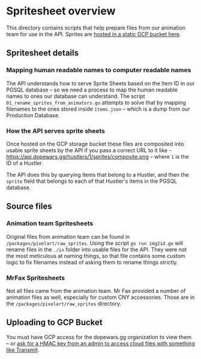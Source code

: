 # Spritesheet overview

This directory contains scripts that help prepare files from our animation team for use in the API. Sprites are [hosted in a static GCP bucket here](https://console.cloud.google.com/storage/browser/dopewars-static/male?pageState=(%22StorageObjectListTable%22:(%22f%22:%22%255B%255D%22))&project=dopewars-live&prefix=&forceOnObjectsSortingFiltering=false).

## Spritesheet details

### Mapping human readable names to computer readable names

The API understands how to serve Sprite Sheets based on the Item ID in our PGSQL database – so we need a process to map the human readable names to ones our database can understand. The script `01_rename_sprites_from_animators.go` attempts to solve that by mapping filenames to the ones stored inside `items.json` – which is a dump from our Production Database.

### How the API serves sprite sheets

Once hosted on the GCP storage bucket these files are composited into usable sprite sheets by the API if you pass a correct URL to it like - <https://api.dopewars.gg/hustlers/1/sprites/composite.png> – where `1` is the ID of a Hustler.

The API does this by querying items that belong to a Hustler, and then the `sprite` field that belongs to each of that Hustler's items in the PGSQL database.

## Source files

### Animation team Spritesheets

Original files from animation team can be found in `/packages/pixelart/raw_sprites`. Using the script `go run img2id.go` will rename files in the `./in` folder into usable files for the API. They were not the most meticulous at naming things, so that file contains some custom logic to fix filenames instead of asking them to rename things strictly.

### MrFax Spritesheets

Not all files came from the animation team. Mr Fax provided a number of animation files as well, especially for custom CNY accessories. Those are in the `/packages/pixelart/raw_sprites` directory.

## Uploading to GCP Bucket

You must have GCP access for the dopewars.gg organization to view them – or [ask for a HMAC key from an admin to access cloud files with something like Transmit](https://brianli.com/how-to-manage-files-on-google-cloud-storage-with-transmit-5/).
